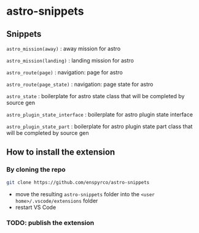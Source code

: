 # astro-snippets

## Snippets

`astro_mission(away)` : away mission for astro

`astro_mission(landing)` : landing mission for astro

`astro_route(page)` : navigation: page for astro

`astro_route(page_state)` : navigation: page state for astro

`astro_state` : boilerplate for astro state class that will be completed by source gen

`astro_plugin_state_interface` : boilerplate for astro plugin state interface

`astro_plugin_state_part` : boilerplate for astro plugin state part class that will be completed by source gen

## How to install the extension

### By cloning the repo

```sh
git clone https://github.com/enspyrco/astro-snippets
```

* move the resulting `astro-snippets` folder into the `<user home>/.vscode/extensions` folder
* restart VS Code

### TODO: publish the extension
